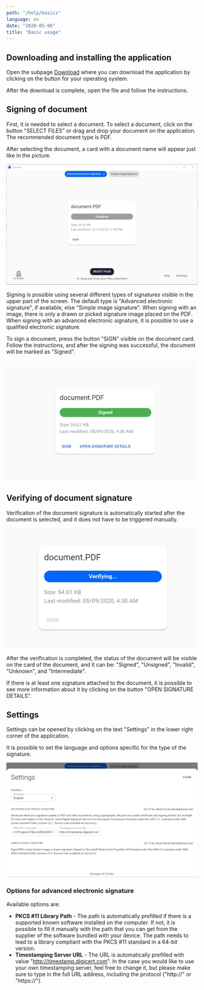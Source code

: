 ```yaml
---
path: "/help/basics"
language: en
date: "2020-05-06"
title: "Basic usage"
---
```


## Downloading and installing the application

Open the subpage [Download](/sk/download) where you can download the application by clicking on the button for your operating system.

After the download is complete, open the file and follow the instructions.

## Signing of document

First, it is needed to select a document.
To select a document, click on the button "SELECT FILES" or drag and drop your document on the application.
The recommended document type is PDF.

After selecting the document, a card with a document name will appear just like in the picture.

![screenshot](../../images/screenshot-en-unsigned.jpg "Screenshot with unsigned document.")

Signing is possible using several different types of signatures visible in the upper part of the screen.
The default type is "Advanced electronic signature", if available, else "Simple image signature".
When signing with an image, there is only a drawn or picked signature image placed on the PDF.
When signing with an advanced electronic signature, it is possible to use a qualified electronic signature.

To sign a document, press the button "SIGN" visible on the document card.
Follow the instructions, and after the signing was successful, the document will be marked as "Signed".

![screenshot](../../images/screenshot-en-signed.jpg "Card with a signed document.")

## Verifying of document signature

Verification of the document signature is automatically started after the document is selected, and it does not have to be triggered manually.

![screenshot](../../images/screenshot-en-verifying.jpg "Card with a document that is being verified.")

After the verification is completed, the status of the document will be visible on the card of the document, and it can be: "Signed", "Unsigned", "Invalid", "Unknown", and "Intermediate".

If there is at least one signature attached to the document, it is possible to see more information about it by clicking on the button "OPEN SIGNATURE DETAILS".

## Settings

Settings can be opened by clicking on the text "Settings" in the lower right corner of the application.

It is possible to set the language and options specific for the type of the signature.

![screenshot](../../images/screenshot-en-settings.jpg "Screenshot with open Settings.")

### Options for advanced electronic signature

Available options are:

- **PKCS #11 Library Path** - The path is automatically prefilled if there is a supported known software installed on the computer. If not, it is possible to fill it manually with the path that you can get from the supplier of the software bundled with your device. The path needs to lead to a library compliant with the PKCS #11 standard in a 64-bit version.
- **Timestamping Server URL** - The URL is automatically prefilled with value "http://timestamp.digicert.com". In the case you would like to use your own timestamping server, feel free to change it, but please make sure to type in the full URL address, including the protocol ("http://" or "https://").
